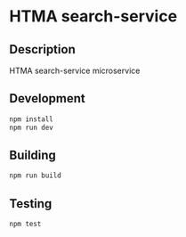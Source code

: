# HTMA search-service

## Description
HTMA search-service microservice

## Development
```bash
npm install
npm run dev
```

## Building
```bash
npm run build
```

## Testing
```bash
npm test
```
